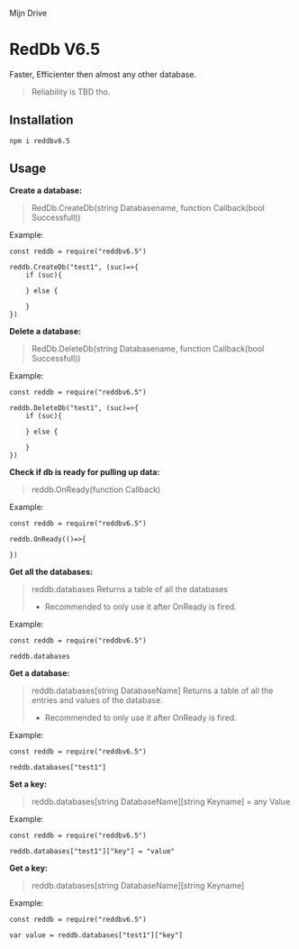Mijn Drive

# RedDb V6.5
Faster, Efficienter then almost any other database.
> Reliability is TBD tho.

## Installation

    npm i reddbv6.5


## Usage
**Create a database:**
> RedDb.CreateDb(string Databasename, function Callback(bool Successfull))

Example:

    const reddb = require("reddbv6.5")
    
    reddb.CreateDb("test1", (suc)=>{
	    if (suc){
	    
	    } else {
	    
	    }
    })

**Delete a database:**
> RedDb.DeleteDb(string Databasename, function Callback(bool Successfull))

Example:

    const reddb = require("reddbv6.5")
    
    reddb.DeleteDb("test1", (suc)=>{
	    if (suc){
	    
	    } else {
	    
	    }
    })


**Check if db is ready for pulling up data:**
> reddb.OnReady(function Callback)

Example:

    const reddb = require("reddbv6.5")
		
	reddb.OnReady(()=>{
		
	})

**Get all the databases:**
> reddb.databases
> Returns a table of all the databases
> - Recommended to only use it after OnReady is fired.

Example:

    const reddb = require("reddbv6.5")
    
    reddb.databases

**Get a database:**
> reddb.databases[string DatabaseName]
> Returns a table of all the entries and values of the database.
> - Recommended to only use it after OnReady is fired.

Example:

    const reddb = require("reddbv6.5")
    
    reddb.databases["test1"]


**Set a key:**
> reddb.databases[string DatabaseName][string Keyname] = any Value


Example:

    const reddb = require("reddbv6.5")
    
    reddb.databases["test1"]["key"] = "value"

**Get a key:**
> reddb.databases[string DatabaseName][string Keyname]


Example:

    const reddb = require("reddbv6.5")
    
    var value = reddb.databases["test1"]["key"]
    

